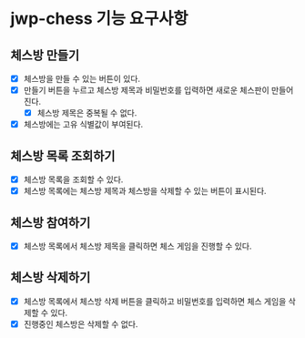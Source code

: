 # jwp-chess 기능 요구사항 

## 체스방 만들기
- [x] 체스방을 만들 수 있는 버튼이 있다.
- [x] 만들기 버튼을 누르고 체스방 제목과 비밀번호를 입력하면 새로운 체스판이 만들어진다.
  - [x] 체스방 제목은 중복될 수 없다.
- [x] 체스방에는 고유 식별값이 부여된다.

## 체스방 목록 조회하기
- [x] 체스방 목록을 조회할 수 있다.
- [x] 체스방 목록에는 체스방 제목과 체스방을 삭제할 수 있는 버튼이 표시된다.

## 체스방 참여하기
- [x] 체스방 목록에서 체스방 제목을 클릭하면 체스 게임을 진행할 수 있다.

## 체스방 삭제하기
- [x] 체스방 목록에서 체스방 삭제 버튼을 클릭하고 비밀번호를 입력하면 체스 게임을 삭제할 수 있다.
- [x] 진행중인 체스방은 삭제할 수 없다.